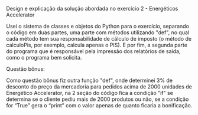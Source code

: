 Design e explicação da solução abordada no exercício 2 - Energéticos Accelerator

Usei o sistema de classes e objetos do Python para o exercício, separando o código em duas partes, uma parte com métodos utilizando "def", 
no qual cada método tem sua responsabilidade de cálculo de imposto (o método de calculoPis, por exemplo, calcula apenas o PIS). 
E por fim, a segunda parte do programa que é responsável pela impressão dos relatórios de saída, como o programa bem solicita.

Questão bônus: 

Como questão bônus fiz outra função "def", onde determinei 3% de desconto do preço da mercadoria para pedidos acima de 2000 unidades de Energético Accelerator, 
na 2 seção do código fica a condição "if" se determina se o cliente pediu mais de 2000 produtos ou não, 
se a condição for “True” gera o “print” com o valor apenas de quanto ficaria a bonificação.
